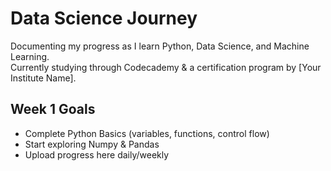 # Data Science Journey
Documenting my progress as I learn Python, Data Science, and Machine Learning.  
Currently studying through Codecademy & a certification program by [Your Institute Name].

## Week 1 Goals
- Complete Python Basics (variables, functions, control flow)
- Start exploring Numpy & Pandas
- Upload progress here daily/weekly
